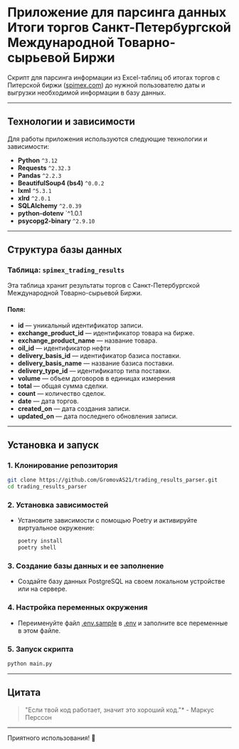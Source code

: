 # Приложение для парсинга данных Итоги торгов Санкт-Петербургской Международной Товарно-сырьевой Биржи

Скрипт для парсинга информации из Excel-таблиц об итогах торгов с Питерской биржи ([spimex.com](https://spimex.com/)) до нужной пользователю даты и выгрузки необходимой информации в базу данных.

---

## Технологии и зависимости

Для работы приложения используются следующие технологии и зависимости:

- **Python** `^3.12`
- **Requests** `^2.32.3` 
- **Pandas** `^2.2.3`
- **BeautifulSoup4 (bs4)** `^0.0.2` 
- **lxml** `^5.3.1` 
- **xlrd** `^2.0.1` 
- **SQLAlchemy** `^2.0.39` 
- **python-dotenv** `^1.0.1
- **psycopg2-binary** `^2.9.10`

---

## Структура базы данных

### Таблица: `spimex_trading_results`

Эта таблица хранит результаты торгов с Санкт-Петербургской Международной Товарно-сырьевой Биржи.

#### Поля:

- **id** — уникальный идентификатор записи.
- **exchange_product_id** — идентификатор товара на бирже.
- **exchange_product_name** — название товара.
- **oil_id** — идентификатор нефти
- **delivery_basis_id** — идентификатор базиса поставки.
- **delivery_basis_name** — название базиса поставки.
- **delivery_type_id** — идентификатор типа поставки.
- **volume** —  объем договоров в единицах измерения
- **total** — общая сумма сделки.
- **count** — количество сделок.
- **date** — дата торгов.
- **created_on** — дата создания записи.
- **updated_on** — дата последнего обновления записи.

---

## Установка и запуск

### 1. Клонирование репозитория
   ```bash
   git clone https://github.com/GromovAS21/trading_results_parser.git
   cd trading_results_parser
   ```
### 2. Установка зависимостей

- Установите зависимости с помощью Poetry и активируйте виртуальное окружение:
    ```bash
    poetry install
    poetry shell
    ```

### 3. Создание базы данных и ее заполнение

- Создайте базу данных PostgreSQL на своем локальном устройстве или на сервере.


### 4. Настройка переменных окружения

- Переименуйте файл [.env.sample](.env.sample) в [.env](.env.sample) и заполните все переменные в этом файле.

### 5. Запуск скрипта

   ```bash
   python main.py
   ```
--- 
## Цитата

> "Если твой код работает, значит это хороший код."* - Маркус Перссон

---

Приятного использования! 🚀



